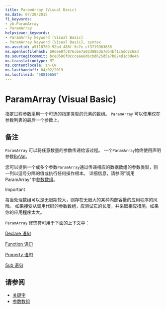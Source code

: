 ```yaml
---
title: ParamArray (Visual Basic)
ms.date: 07/20/2015
f1_keywords:
- vb.ParamArray
- ParamArray
helpviewer_keywords:
- ParamArray keyword [Visual Basic]
- ParamArray keyword [Visual Basic], syntax
ms.assetid: a5f18789-92bd-488f-9c7e-cf3719963635
ms.openlocfilehash: b9dee0fc876c6e7a02d085db7db4bf1c5dd2c68d
ms.sourcegitcommit: bce0586f0cccaae6d6cbd625d5a7b824d1d3de4b
ms.translationtype: MT
ms.contentlocale: zh-CN
ms.lasthandoff: 04/02/2019
ms.locfileid: "58816650"
---
```

# <a name="paramarray-visual-basic"></a>ParamArray (Visual Basic)
指定过程参数采用一个可选的指定类型的元素的数组。 `ParamArray` 可以使用仅在参数列表的最后一个参数上。  
  
## <a name="remarks"></a>备注  
 `ParamArray` 可以将任意数量的参数传递给该过程。 一个`ParamArray`始终使用声明参数[ByVal](../../../visual-basic/language-reference/modifiers/byval.md)。  
  
 您可以提供一个或多个参数`ParamArray`通过传递相应的数据数组的参数类型，则一列以逗号分隔的值或执行任何操作根本。 详细信息，请参阅"调用 ParamArray"中[参数数组](../../../visual-basic/programming-guide/language-features/procedures/parameter-arrays.md)。  
  
> [!IMPORTANT]
>  每当处理数组可以是无限期较大，则存在无限大的某种内部容量的应用程序的风险。 如果接受从调用代码的参数数组，应测试它的长度，并采取相应措施，如果你的应用程序太大。  
  
 `ParamArray` 修饰符可用于下面的上下文中：  
  
 [Declare 语句](../../../visual-basic/language-reference/statements/declare-statement.md)  
  
 [Function 语句](../../../visual-basic/language-reference/statements/function-statement.md)  
  
 [Property 语句](../../../visual-basic/language-reference/statements/property-statement.md)  
  
 [Sub 语句](../../../visual-basic/language-reference/statements/sub-statement.md)  
  
## <a name="see-also"></a>请参阅

- [关键字](../../../visual-basic/language-reference/keywords/index.md)
- [参数数组](../../../visual-basic/programming-guide/language-features/procedures/parameter-arrays.md)
